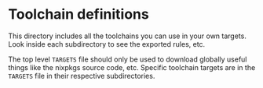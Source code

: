 # Toolchain definitions

This directory includes all the toolchains you can use in your own targets. Look
inside each subdirectory to see the exported rules, etc.

The top level `TARGETS` file should only be used to download globally useful
things like the nixpkgs source code, etc. Specific toolchain targets are in the
`TARGETS` file in their respective subdirectories.
